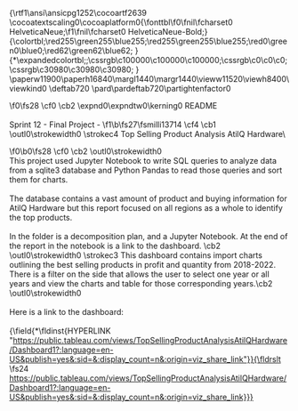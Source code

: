 {\rtf1\ansi\ansicpg1252\cocoartf2639
\cocoatextscaling0\cocoaplatform0{\fonttbl\f0\fnil\fcharset0 HelveticaNeue;\f1\fnil\fcharset0 HelveticaNeue-Bold;}
{\colortbl;\red255\green255\blue255;\red255\green255\blue255;\red0\green0\blue0;\red62\green62\blue62;
}
{\*\expandedcolortbl;;\cssrgb\c100000\c100000\c100000;\cssrgb\c0\c0\c0;\cssrgb\c30980\c30980\c30980;
}
\paperw11900\paperh16840\margl1440\margr1440\vieww11520\viewh8400\viewkind0
\deftab720
\pard\pardeftab720\partightenfactor0

\f0\fs28 \cf0 \cb2 \expnd0\expndtw0\kerning0
README\
\
Sprint 12 - Final Project - 
\f1\b\fs27\fsmilli13714 \cf4 \cb1 \outl0\strokewidth0 \strokec4 Top Selling Product Analysis AtilQ Hardware\

\f0\b0\fs28 \cf0 \cb2 \outl0\strokewidth0 \
This project used Jupyter Notebook to write SQL queries to analyze data from a sqlite3 database and Python Pandas to read those queries and sort them for charts.\
\
The database contains a vast amount of product and buying information for AtilQ Hardware but this report focused on all regions as a whole to identify the top products.\
\
In the folder is a decomposition plan, and a Jupyter Notebook.  At the end of the report in the notebook is a link to the dashboard.  \cb2 \outl0\strokewidth0 \strokec3 This dashboard contains import charts outlining the best selling products in profit and quantity from 2018-2022. There is a filter on the side that allows the user to select one year or all years and view the charts and table for those corresponding years.\cb2 \outl0\strokewidth0  \
\
Here is a link to the dashboard:\
\
{\field{\*\fldinst{HYPERLINK "https://public.tableau.com/views/TopSellingProductAnalysisAtilQHardware/Dashboard1?:language=en-US&publish=yes&:sid=&:display_count=n&:origin=viz_share_link"}}{\fldrslt 
\fs24 https://public.tableau.com/views/TopSellingProductAnalysisAtilQHardware/Dashboard1?:language=en-US&publish=yes&:sid=&:display_count=n&:origin=viz_share_link}}}